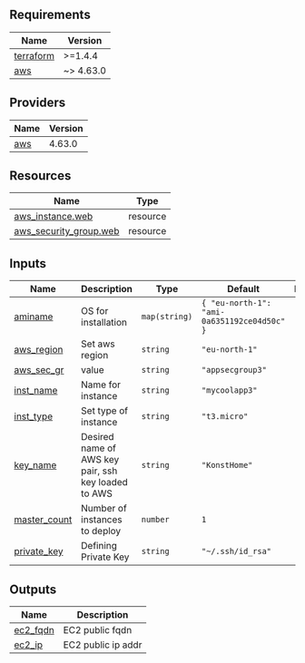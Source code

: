 <!-- BEGIN_TF_DOCS -->
## Requirements

| Name | Version |
|------|---------|
| <a name="requirement_terraform"></a> [terraform](#requirement\_terraform) | >=1.4.4 |
| <a name="requirement_aws"></a> [aws](#requirement\_aws) | ~> 4.63.0 |

## Providers

| Name | Version |
|------|---------|
| <a name="provider_aws"></a> [aws](#provider\_aws) | 4.63.0 |

## Resources

| Name | Type |
|------|------|
| [aws_instance.web](https://registry.terraform.io/providers/hashicorp/aws/latest/docs/resources/instance) | resource |
| [aws_security_group.web](https://registry.terraform.io/providers/hashicorp/aws/latest/docs/resources/security_group) | resource |

## Inputs

| Name | Description | Type | Default | Required |
|------|-------------|------|---------|:--------:|
| <a name="input_aminame"></a> [aminame](#input\_aminame) | OS for installation | `map(string)` | ```{ "eu-north-1": "ami-0a6351192ce04d50c" }``` | no |
| <a name="input_aws_region"></a> [aws\_region](#input\_aws\_region) | Set aws region | `string` | `"eu-north-1"` | no |
| <a name="input_aws_sec_gr"></a> [aws\_sec\_gr](#input\_aws\_sec\_gr) | value | `string` | `"appsecgroup3"` | no |
| <a name="input_inst_name"></a> [inst\_name](#input\_inst\_name) | Name for instance | `string` | `"mycoolapp3"` | no |
| <a name="input_inst_type"></a> [inst\_type](#input\_inst\_type) | Set type of instance | `string` | `"t3.micro"` | no |
| <a name="input_key_name"></a> [key\_name](#input\_key\_name) | Desired name of AWS key pair, ssh key loaded to AWS | `string` | `"KonstHome"` | no |
| <a name="input_master_count"></a> [master\_count](#input\_master\_count) | Number of instances to deploy | `number` | `1` | no |
| <a name="input_private_key"></a> [private\_key](#input\_private\_key) | Defining Private Key | `string` | `"~/.ssh/id_rsa"` | no |

## Outputs

| Name | Description |
|------|-------------|
| <a name="output_ec2_fqdn"></a> [ec2\_fqdn](#output\_ec2\_fqdn) | EC2 public fqdn |
| <a name="output_ec2_ip"></a> [ec2\_ip](#output\_ec2\_ip) | EC2 public ip addr |
<!-- END_TF_DOCS -->